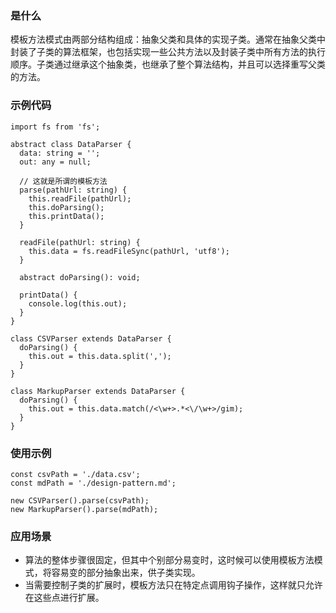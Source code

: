 ### 是什么
模板方法模式由两部分结构组成：抽象父类和具体的实现子类。通常在抽象父类中封装了子类的算法框架，也包括实现一些公共方法以及封装子类中所有方法的执行顺序。子类通过继承这个抽象类，也继承了整个算法结构，并且可以选择重写父类的方法。

### 示例代码
```
import fs from 'fs';

abstract class DataParser {
  data: string = '';
  out: any = null;

  // 这就是所谓的模板方法
  parse(pathUrl: string) {
    this.readFile(pathUrl);
    this.doParsing();
    this.printData();
  }

  readFile(pathUrl: string) {
    this.data = fs.readFileSync(pathUrl, 'utf8');
  }

  abstract doParsing(): void;
  
  printData() {
    console.log(this.out);
  }
}

class CSVParser extends DataParser {
  doParsing() {
    this.out = this.data.split(',');
  }
}

class MarkupParser extends DataParser {
  doParsing() {
    this.out = this.data.match(/<\w+>.*<\/\w+>/gim);
  }
}
```

### 使用示例
```
const csvPath = './data.csv';
const mdPath = './design-pattern.md';

new CSVParser().parse(csvPath);
new MarkupParser().parse(mdPath);
```

### 应用场景
- 算法的整体步骤很固定，但其中个别部分易变时，这时候可以使用模板方法模式，将容易变的部分抽象出来，供子类实现。
- 当需要控制子类的扩展时，模板方法只在特定点调用钩子操作，这样就只允许在这些点进行扩展。
